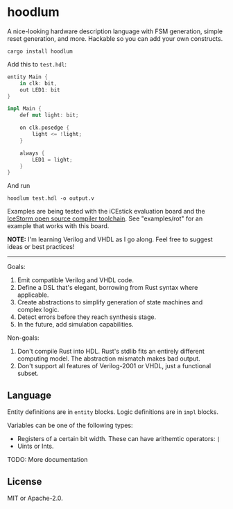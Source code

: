 # hoodlum

A nice-looking hardware description language with FSM generation, simple reset
generation, and more. Hackable so you can add your own constructs.

```
cargo install hoodlum
```

Add this to `test.hdl`:

```rust
entity Main {
    in clk: bit,
    out LED1: bit
}

impl Main {
    def mut light: bit;

    on clk.posedge {
        light <= !light;
    }

    always {
        LED1 = light;
    }
}
```

And run

```
hoodlum test.hdl -o output.v
```

Examples are being tested with the iCEstick evaluation board and the [IceStorm
open source compiler toolchain](http://www.clifford.at/icestorm/). See "examples/rot"
for an example that works with this board.

**NOTE:** I'm learning Verilog and VHDL as I go along. Feel free to suggest ideas
or best practices!

---

Goals:

1. Emit compatible Verilog and VHDL code.
1. Define a DSL that's elegant, borrowing from Rust syntax where applicable.
1. Create abstractions to simplify generation of state machines and complex logic.
1. Detect errors before they reach synthesis stage.
1. In the future, add simulation capabilities.

Non-goals:

1. Don't compile Rust into HDL. Rust's stdlib fits an entirely different computing
   model. The abstraction mismatch makes bad output.
1. Don't support all features of Verilog-2001 or VHDL, just a functional subset.

## Language

Entity definitions are in `entity` blocks. Logic definitions are in `impl` blocks.

Variables can be one of the following types:

* Registers of a certain bit width. These can have arithemtic operators: `|`
* Uints or Ints.

TODO: More documentation

## License

MIT or Apache-2.0.
